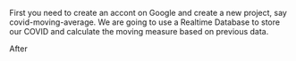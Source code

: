 First you need to create an accont on Google and create a new project, say covid-moving-average. We are going to use a Realtime Database to store our COVID and calculate the moving measure based on previous data.

After 